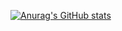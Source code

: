 [![Anurag's GitHub stats](https://github-readme-stats.vercel.app/api?username=VietScripts)](https://github.com/anuraghazra/github-readme-stats)

